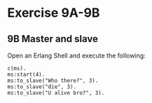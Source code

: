# Exercise 9A-9B

## 9B Master and slave

Open an Erlang Shell and execute the following:

```shell
c(ms).
ms:start(4).
ms:to_slave("Who there?", 3).
ms:to_slave("die", 3).
ms:to_slave("U alive bro?", 3).
```
